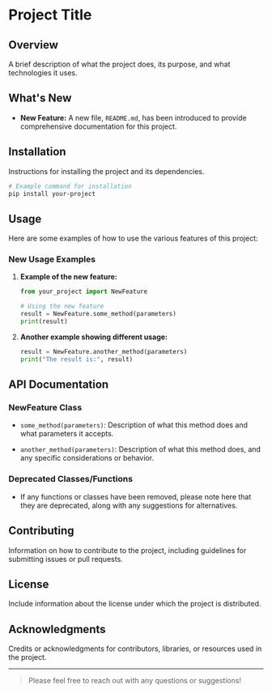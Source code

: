 # Project Title

## Overview

A brief description of what the project does, its purpose, and what technologies it uses.

## What's New

- **New Feature:** A new file, `README.md`, has been introduced to provide comprehensive documentation for this project.

## Installation

Instructions for installing the project and its dependencies.

```bash
# Example command for installation
pip install your-project
```

## Usage

Here are some examples of how to use the various features of this project:

### New Usage Examples

1. **Example of the new feature:**

   ```python
   from your_project import NewFeature
   
   # Using the new feature
   result = NewFeature.some_method(parameters)
   print(result)
   ```

2. **Another example showing different usage:**

   ```python
   result = NewFeature.another_method(parameters)
   print("The result is:", result)
   ```

## API Documentation

### NewFeature Class

- `some_method(parameters)`: Description of what this method does and what parameters it accepts.

- `another_method(parameters)`: Description of what this method does, and any specific considerations or behavior.

### Deprecated Classes/Functions

- If any functions or classes have been removed, please note here that they are deprecated, along with any suggestions for alternatives.

## Contributing

Information on how to contribute to the project, including guidelines for submitting issues or pull requests.

## License

Include information about the license under which the project is distributed.

## Acknowledgments

Credits or acknowledgments for contributors, libraries, or resources used in the project.

---

> Please feel free to reach out with any questions or suggestions!